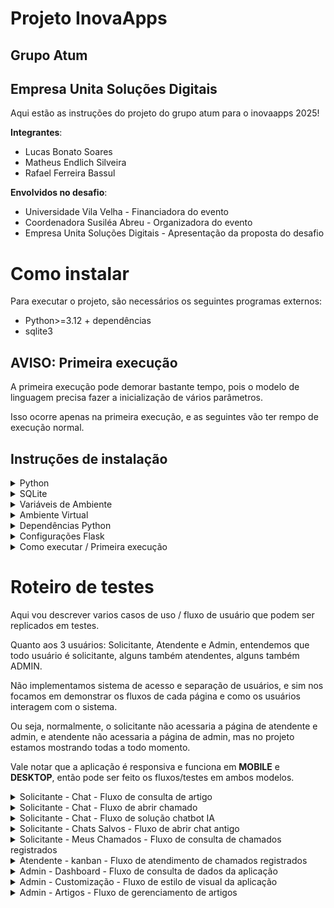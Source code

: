 # Projeto InovaApps
## Grupo Atum
## Empresa Unita Soluções Digitais
Aqui estão as instruções do projeto do grupo atum para o inovaapps 2025!

**Integrantes**:
* Lucas Bonato Soares
* Matheus Endlich Silveira
* Rafael Ferreira Bassul

**Envolvidos no desafio**:
* Universidade Vila Velha - Financiadora do evento
* Coordenadora Susiléa Abreu - Organizadora do evento
* Empresa Unita Soluções Digitais - Apresentação da proposta do desafio

# Como instalar

Para executar o projeto, são necessários os seguintes programas externos:

* Python>=3.12 + dependências
* sqlite3

## AVISO: Primeira execução
A primeira execução pode demorar bastante tempo, pois o modelo de linguagem precisa fazer a inicialização de vários parâmetros.

Isso ocorre apenas na primeira execução, e as seguintes vão ter rempo de execução normal.

## Instruções de instalação

<details> 
<summary>
Python
</summary>
É necessário python versão 3.12 para cima instalado para executar o programa.

O python pode ser instalado seguindo o url: https://www.python.org/.

Em sistemas Windows, após a instalação, tenha certeza que o Python foi adicionado ao PATH do seu sistema. Isso pode ser verificando acessando "Váriaveis de Ambiente" > "Path".

Se houver os paths do python ali, está tudo certo, se não, você deve adicionar.
<hr>
</details>

<details> 
<summary>
SQLite
</summary>
Instalar não é estritamente necessário, mas pode evitar problemas ter uma instância do sqlite no seu computador.

O sqlite3 pode ser instalado acessando https://sqlite.org/download.html.

Para usuários windows, deve-se baixar a versão "tools" na seção de "Precompiled Binaries for Windows" dos downloads. Um exemplo de download a ser acessado: "sqlite-tools-win-x64-3500400.zip".

Após fazer o download, deve ser adicionado ao PATH do seu sistema.  Isso pode ser verificando acessando "Váriaveis de Ambiente" > "Path".

Se houver os paths do sqlite ali, está tudo certo, se não, você deve adicionar.
</details>

<details> 
<summary>
Variáveis de Ambiente
</summary>
Se você precisou instalar o python e o sqlite, ao final do processo você deve ter algo assim:

<img width="1141" height="501" alt="Instrucao variaveis" src="https://github.com/user-attachments/assets/9644d990-3d85-4f3c-ba8c-a4d07e1325b5" />

Se você não está vendo os PATHs do Python ou o Path do sqlite, busque o local de instalação dos seus arquivos e adicione aqui.

Por exemplo, meu sqlite está em ``C:\Program Files\sqlite``, então adiciono o Path:

<img width="571" height="501" alt="image" src="https://github.com/user-attachments/assets/f3aefa79-18ee-4a40-96cc-6675b20832f3" />

Após adicionar o PATH, clica "OK" em tudo e o path deve funcionar.

Para verificar se o path funciona, abra seu terminal e execute:
* ``py --version`` Para verificar se python esta instalado e com o path configurado
* ``sqlite3`` Para verificar se o sqlite está instalado e com o path configurado

<img width="814" height="421" alt="image" src="https://github.com/user-attachments/assets/c06f7fdf-1800-40ac-bf91-1cbea675b9e8" />


  

</details>


<details> 
<summary>
Ambiente Virtual
</summary>
Antes de instalar as dependências, é boa prática inicializar um ambiente virtual dentro do projeto. 

Com o projeto aberto no seu VScode, utilize o terminal para executar os seguintes passos:

* ``pip -m venv .venv`` | Você pode trocar ".venv" para o nome que quiser, mas vamos seguir aqui referindo ao ambiente virtual como ".venv".

Após esse comando, deve-se executar, a depender do seu sistema, o script de ativação do venv.

* WINDOWS: ``.venv/Scripts/activate``
* LINUX: ``source .venv/bin/activate``

Se houver problemas no Windows para executar o Script, pode ser necessário também executar o seguinte comando, antes de executar o script de ativação do venv:

* ``Set-ExecutionPolicy -ExecutionPolicy RemoteSigned -Scope Current``
</details>

<details> 
<summary>
Dependências Python
</summary>
Ao acessar o venv, você pode coletar as dependências usando o requirements.txt por meio do gerenciador de pacotes da sua preferência. 

Vamos seguir nas instruções usando o gerenciador pip, por ser o gerenciador padrão do python.

* ``pip install -r requirements.txt``
</details>

<details> 
<summary>
Configurações Flask
</summary>
Pode ser necessário configurar algumas variáveis do flask.

* Windows: ``set FLASK_APP=app.py``
* Linux: ``export FLASK_APP=app.py``
</details>

<details> 
<summary>
Como executar / Primeira execução
</summary>
Na pasta do projeto, com o terminal acessado no venv e as dependências instaladas, basta executar o comando:

* ``flask run``

**Atenção!** Ao realizar a primeira execução, algumas instalações adicionais vão ser realizadas para as dependências do projeto. 

Isso significa que a primeira execução vai demorar um pouco a mais para processar pois deve instalar esse arquivos auxiliares, mas execuções posteriores vão ocorrer normalmente pois tudo já vai estar instalado.
</details>

# Roteiro de testes

Aqui vou descrever varios casos de uso / fluxo de usuário que podem ser replicados em testes.

Quanto aos 3 usuários: Solicitante, Atendente e Admin, entendemos que todo usuário é solicitante, alguns também atendentes, alguns também ADMIN.

Não implementamos sistema de acesso e separação de usuários, e sim nos focamos em demonstrar os fluxos de cada página e como os usuários interagem com o sistema. 

Ou seja, normalmente, o solicitante não acessaria a página de atendente e admin, e atendente não acessaria a página de admin, mas no projeto estamos mostrando todas a todo momento.

Vale notar que a aplicação é responsiva e funciona em **MOBILE** e **DESKTOP**, então pode ser feito os fluxos/testes em ambos modelos.

<details>
<summary>
Solicitante - Chat - Fluxo de consulta de artigo
</summary>

| **caso** | Usuário solicitante vai ao chat, pergunta algo e a pergunta está na base de dados dos artigos |
|----------|----------------------------------------------------------------------------------------------|
| **fluxo** | Abre o chat, pergunta algo, chat responde com resposta padronizada do artigo. |

Nos artigos temos um tópico de "como instalar python". Tente perguntar ao chat como fazer a instalação do python, e ele deve responder:

* ``"Para instalar o Python, acesse o site oficial python.org, baixe o instalador correspondente ao seu sistema operacional (Windows, macOS ou Linux). Durante a instalação, marque a opção 'Add Python to PATH' para facilitar o uso via terminal. Após a instalação, abra o terminal ou prompt de comando e digite 'python --version' para verificar se foi instalado corretamente."``

Se a sua pergunta for **exatamente** "como instalar python", ele vai dar correspondência exata ao artigo registrado.

Se a sua pergunta for **semelhante** a "como instalar python", como por exemplo, "como baixar python no computador", ele vai dar correspondência aproximada ao artigo registrado.

No caso de correspondência exata, nada muda, ele simplesmente retorna a resposta predefinida.

No caso de correspondência aproximada, ele retorna a resposta predefinida e pergunta se a resposta atende a pergunta do usuário.

Se atende, uma solicitação de atualização dos artigos é enviada para o admin do sistema. Se aprovada por um admin, a correspondência aproximada dessa pergunta será considerada exata, via alteração dos artigos.

Se a resposta não atende, o usuário pode abrir chamado pré-preenchido pela IA ou então tentar resolver o problema via chat com a IA (caindo nos casos de testes seguintes).

Essa verificação de proximidade existe para que com o tempo, usuários alimentam a base de artigos com perguntas semelhantes de mesma resposta para melhorar cada vez mais a acurácia da ferramenta.

</details>

<details>
<summary>
Solicitante - Chat - Fluxo de abrir chamado
</summary>

| **caso** | Usuário solicitante vai ao chat, pergunta algo e a pergunta não está na base de dados dos artigos. Usuário escolhe abrir chamado. |
|----------|----------------------------------------------------------------------------------------------------------------------------------|
| **fluxo** | Abre o chat, pergunta algo, chat não encontra artigo, usuário escolhe abrir chamado |

Tente perguntar algo absurdo, como "como os dinossauros morreram?".

O chat deve informar que não achou a pergunta na base de dados, e vai dar a opção entre:

* Pesquisar na IA
* Abrir o chamado

Clique em Abrir o chamado, aguarde um instante, e um formulário pré-preenchido com os dados do chat vai ser gerado. Basta enviar o formulário e o chamado será registrado.

No exemplo dos dinossauros que dei, o formulário de chamado veio pré-preenchido como:

* **Título do Chamado**: Consulta sobre a extinção dos dinossauros
* **Descrição do Chamado**: O usuário solicitou informações sobre as causas da extinção dos dinossauros. Necessita-se de detalhes sobre teorias e evidências científicas.
* **Prioridade**: Baixa

</details>

<details>
<summary>
Solicitante - Chat - Fluxo de solução chatbot IA
</summary>

| **caso** | Usuário solicitante vai ao chat, pergunta algo e a pergunta não está na base de dados dos artigos. Usuário escolhe resolver problema via IA. |
|----------|-------------------------------------------------------------------------------------------------------------------------------------------|
| **fluxo** | Abre o chat, pergunta algo, chat não encontra artigo, usuário escolhe Pesquisar na IA |

Tente perguntar algo absurdo, como "como os dinossauros morreram?".

O chat deve informar que não achou a pergunta na base de dados, e vai dar a opção entre:

* Pesquisar na IA
* Abrir o chamado

Clique em Pesquisar na IA, e o chatbot deve responder com um texto gerado por LLM. No meu caso, respondeu:

*``"Resposta do bot: Olá! A extinção dos dinossauros, que ocorreu há cerca de 66 milhões de anos, foi causada principalmente por um evento catastrófico: a colisão de um asteroide gigante com a Terra. Esse impacto liberou uma energia colossal, provocando incêndios florestais, tsunamis, terremotos e uma nuvem de poeira que obscureceu o sol por um longo período. Sem luz solar, a fotossíntese foi interrompida, afetando toda a cadeia alimentar e levando à extinção de grande parte da vida no planeta, incluindo os dinossauros não-avianos."``

Após a resposta da IA, o usuário pode:

* Fechar o chat, satisfeito com a solução
* Clicar em ABRIR CHAMADO, para abrir chamado.
    * O botão de abrir chamado surge no topo da tela, a partir da primeira resposta do chatbot.

Clicando em Abrir Chamado após a resposta do chatbot IA, o formulário de chamado veio pré-preenchido da seguinte forma:

* **Título do Chamado**: Dúvida sobre extinção dos dinossauros
* **Descrição do Chamado**: O usuário questiona a causa da extinção dos dinossauros. Necessita de informações sobre os eventos que levaram à sua extinção.
* **Prioridade**: Baixa


</details>

<details>
<summary>
Solicitante - Chats Salvos - Fluxo de abrir chat antigo
</summary>

| **caso** | Usuário solicitante quer abrir um chat antigo |
|----------|-------------------------------------------------------------|
| **fluxo** | Abre o menu, clica em Chats Salvos, acessa o chat antigo. |

Usuário pode acessar os chats antigos dele abrindo a opção no menu, carregando chats antigos e permitindo interação para que usuário possa consultar respostas antigas ou continuar uma conversa que estava tendo.

</details>

<details>
<summary>
Solicitante - Meus Chamados - Fluxo de consulta de chamados registrados
</summary>

| **caso** | Usuário solicitante quer ver seus chamados registrados |
|----------|-------------------------------------------------------|
| **fluxo** | Abre o menu, clica em Meus Chamados |

Acessando a página de "Meus Chamados", temos uma lista de chamados criados de acordo com o banco de dados. Ou seja, se criar um chamado nos fluxos anteriores, vai surgir aqui.

Além disso, usuário pode criar um chamado nessa tela também, pelo botão "Novo Chamado".

Filtros permitem selecionar chamados específicos, filtrando por status e prioridade.

O status de cada chamado também é puxado do banco de dados, e o atendente pode mudar o estado desses chamados e isso é refletido nessa tela.

</details>

<details>
<summary>
Atendente - kanban - Fluxo de atendimento de chamados registrados
</summary>

| **caso** | Usuário atendente quer gerenciar seus chamados |
|----------|-----------------------------------------------|
| **fluxo** | Abre o menu, clica em Kanban |

Aqui o atendente acessa os chamados abertos.

Ele pode arrastar os cards entre as arraias, e isso reflete na tela de Meus Chamados do solicitante. Nota: Em responsividade Mobile, o atendente não arrasta os cards, e sim clica no card e depois na arraia de destino.

Atualmente, usamos o mesmo banco de dados, o que pode dar a impressão que o atendente está gerenciando os seus próprios chamados nessa tela. Na aplicação real, o atendente gerenciaria os chamados de outros solicitantes. 

Deixamos tudo junto para poupar tempo de desenvolvimento e apenas demonstrar a ideia de como seria a interação dos usuários com a aplicação.

</details>

<details>
<summary>
Admin - Dashboard - Fluxo de consulta de dados da aplicação
</summary>

| **caso** | Usuário admin quer ver os dados da aplicação |
|----------|---------------------------------------------|
| **fluxo** | Abre o menu, clica em Dashboard |

Novamente, apenas o ADMIN teria acesso a essa pagina, mas deixamos solto sem essa separação para poupar tempo.

Aqui os dados são novamente puxados do banco de dados, então pode arrastar chamados nas arraias e criar novos chamados para testar a alteração em tempo real dos dados do dashboad.

Os unicos dados falsos, que não representam o sistema, são Tempo médio de resposta e Chamados por mês, pois não seria possível coletar dados suficientes para alimentar esses campos no tempo do desafio.

Além disso, no final da pagina, existe a "Atividade Recente", onde pode ser visto as ultimas 3 alterações feitas. Na aplicação real, daria para ver a auditoria de todos os chamados, não só os ultimos 3.

</details>

<details>
<summary>
Admin - Customização - Fluxo de estilo de visual da aplicação
</summary>

| **caso** | Usuário admin quer editar a aparência da aplicação |
|----------|---------------------------------------------------|
| **fluxo** | Abre o menu, clica em Customização |

Novamente, apenas o ADMIN teria acesso a essa pagina, mas deixamos solto sem essa separação para poupar tempo.

Aqui é possivel editar o estilo da aplicação, para que cada empresa possa ter controle da identidade visual da solução para se adequar ao seu desejo.

Por meio dos temas predefinidos, seria possivel a equipe entregar a solução já no formado que a empresa quer, e a empresa não precisa fazer isso manualmente.

O que essa pagina faz não é delegar a responsabilidade de identidade visual a empresa, e sim permitir que, após a entrega, a empresa possa alterar e gerenciar isso de forma facil.

Alterações seriam facilmente reversíveis apenas clicando de volta no tema predefinido.

Ao terminar de modificar tudo, usuário pode clicar em salvar configurações para aplicar as alterações.

</details>

<details>
<summary>
Admin - Artigos - Fluxo de gerenciamento de artigos
</summary>

| **caso** | Usuário admin quer gerenciar os artigos do chat |
|----------|------------------------------------------------|
| **fluxo** | Abre o menu, clica em Artigos |

Novamente, apenas o ADMIN teria acesso a essa pagina, mas deixamos solto sem essa separação para poupar tempo.

Nessa pagina o admin pode ver os artigos registrados no sistema, e também as solicitações de artigo novo gerado nos fluxo de chatbot IA no chat.

Ao aceitar uma solicitação, ela é adicionada aos artigos, o que iria permitir o chat de ter maior acurácia ao responder perguntas de tópico semelhante no futuro.

Admin pode clicar em uma solicitação e em APROVAR para adicionar aos artigos registrados.

</details>

